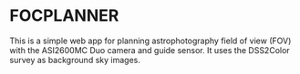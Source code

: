 # FOCPLANNER
This is a simple web app for planning astrophotography field of view (FOV) with the ASI2600MC Duo camera and guide sensor. It uses the DSS2Color survey as background sky images.
